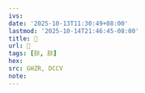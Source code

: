 ```yaml
---
ivs:
date: '2025-10-13T11:30:49+08:00'
lastmod: '2025-10-14T21:46:45-08:00'
title: 󰧑
url: 󰧑
tags: [䏡, 䏡]
hex: 
src: GHZR, DCCV
note:
---
```

